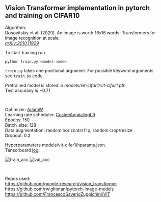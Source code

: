## Vision Transformer implementation in pytorch and training on CIFAR10

Algorithm:  
Dosovitskiy et al. (2020). An image is worth 16x16 words: Transformers for image recognition at scale.   
[_arXiv:2010.11929_](https://arxiv.org/abs/2010.11929)

To start training run
```
python train.py <model-name>
```
```train.py``` takes one positional argument. For possible keyword arguments see ```train.py``` code.

Pretrained model is stored in _models/vit-cifar1/vit-cifar1.pth_  
Test accuracy is ~0.71

&nbsp;

Optimizer: [AdamW](https://pytorch.org/docs/stable/generated/torch.optim.AdamW.html)  
Learning rate scheduler: [CosineAnnealingLR](https://pytorch.org/docs/stable/generated/torch.optim.lr_scheduler.CosineAnnealingLR.html)  
Epochs: 150  
Batch_size: 128  
Data augmentation: random horizontal flip, random crop/resize  
Dropout: 0.2

Hyperparameters [models/vit-cifar1/hparams.json](models/vit-cifar1/hparams.json).  
Tensorboard [log](https://tensorboard.dev/experiment/y1RbK6PXRx2NCmz6DZwZow/).

![train_acc](images/train_acc.png)
![val_acc](images/val_acc.png)

&nbsp;

Repos used:  
https://github.com/google-research/vision_transformer  
https://github.com/rwightman/pytorch-image-models  
https://github.com/FrancescoSaverioZuppichini/ViT
